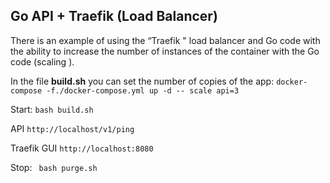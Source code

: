 ## Go API + Traefik (Load Balancer)
There is an example of using the “Traefik " load balancer and Go code with the ability to increase the number of instances of the container with the Go code (scaling ).  

In the file __build.sh__ you can set the number of copies of the app: `docker-compose -f./docker-compose.yml up -d -- scale api=3`

Start: ``` bash build.sh ```

API  ``` http://localhost/v1/ping ```

Traefik GUI ``` http://localhost:8080 ```

Stop: ``` bash purge.sh``` 
